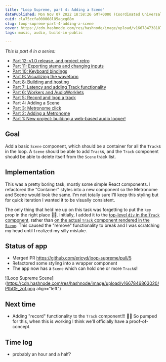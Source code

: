 ```yaml
---
title: "Loop Supreme, part 4: Adding a Scene"
datePublished: Mon Nov 07 2022 18:58:26 GMT+0000 (Coordinated Universal Time)
cuid: cla75ccfa000008l85agxg08m
slug: loop-supreme-part-4-adding-a-scene
cover: https://cdn.hashnode.com/res/hashnode/image/upload/v1667847381877/ipBP5WqdU.png
tags: music, audio, build-in-public

---
```


_This is part 4 in a series:_
* [Part 12: v1.0 release, and project retro](https://ericyd.hashnode.dev/loop-supreme-part-12-v10-release-and-project-retro)
* [Part 11: Exporting stems and changing inputs](https://ericyd.hashnode.dev/loop-supreme-part-11-exporting-stems-and-changing-inputs)
* [Part 10: Keyboard bindings](https://ericyd.hashnode.dev/loop-supreme-part-10-keyboard-bindings)
* [Part 9: Visualizing the waveform](https://ericyd.hashnode.dev/loop-supreme-part-9-visualizing-the-waveform)
* [Part 8: Building and hosting](https://ericyd.hashnode.dev/loop-supreme-part-8-building-and-hosting)
* [Part 7: Latency and adding Track functionality](https://ericyd.hashnode.dev/loop-supreme-part-7-latency-and-adding-track-functionality)
* [Part 6: Workers and AudioWorklets](https://ericyd.hashnode.dev/loop-supreme-part-6-workers-and-audioworklets)
* [Part 5: Record and loop a track](https://ericyd.hashnode.dev/loop-supreme-part-5-record-and-loop-a-track)
* Part 4: Adding a Scene
* [Part 3: Metronome click](https://ericyd.hashnode.dev/loop-supreme-part-3-metronome-click)
* [Part 2: Adding a Metronome](https://ericyd.hashnode.dev/loop-supreme-part-2-adding-a-metronome)
* [Part 1: New project: building a web-based audio looper!](https://ericyd.hashnode.dev/new-project-building-a-web-based-audio-looper)

## Goal

Add a basic `Scene` component, which should be a container for all the `Track`s in the loop. A `Scene` should be able to add `Track`s, and the `Track` component should be able to delete itself from the `Scene` track list.

## Implementation

This was a pretty boring task, mostly some simple React components. I refactored the "Container" styles into a new component so the Metronome and Scene would look the same. I'm not totally sure I'll keep this styling but for quick iteration I wanted it to be visually consistent.

The only thing that held me up on this task was forgetting to put the `key` prop in the right place 🤦🏻. Initially, I added it to the [top-level `div` in the `Track` component](https://github.com/ericyd/loop-supreme/blob/ba3fdde495330d0ad5b74b17e863a50edbf90c75/src/Track/index.tsx#L14), rather than [on the actual `Track` component rendered in the `Scene`](https://github.com/ericyd/loop-supreme/blob/ba3fdde495330d0ad5b74b17e863a50edbf90c75/src/Scene/index.tsx#L35). This caused the "remove" functionality to break and I was scratching my head until I realized my silly mistake.

## Status of app

- Merged PR https://github.com/ericyd/loop-supreme/pull/5
- Refactored some styling into a wrapper component
- The app now has a `Scene` which can hold one or more `Track`s!

![Loop Supreme Scene](https://cdn.hashnode.com/res/hashnode/image/upload/v1667846863020/PtbGE_zof.png align="left")

## Next time

- Adding "record" functionality to the `Track` component!!! 🙌🏻 So pumped for this, when this is working I think we'll officially have a proof-of-concept.

## Time log

- probably an hour and a half?